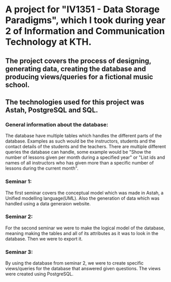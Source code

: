 # A project for "IV1351 - Data Storage Paradigms", which I took during year 2 of Information and Communication Technology at KTH. 

## The project covers the process of designing, generating data, creating the database and producing views/queries for a fictional music school.

## The technologies used for this project was Astah, PostgreSQL and SQL.

### General information about the database: 
The database have multiple tables which handles the different parts of the database. Examples as such would be the instructors, students and the contact details of the students and the teachers. 
There are multiple different queries the database can handle, some example would be "Show the number of lessons given per month during a specified year" or "List ids and names of all instructors who has given more than a specific number of lessons during the current month". 

### Seminar 1:
The first seminar covers the conceptual model which was made in Astah, a Unified modelling language(UML). Also the generation of data which was handled using a data generaion website. 

### Seminar 2:
For the second seminar we were to make the logical model of the database, meaning making the tables and all of its attributes as it was to look in the database. Then we were to export it. 

### Seminar 3:
By using the database from seminar 2, we were to create specific views/queries for the database that answered given questions. The views were created using PostgreSQL.  
